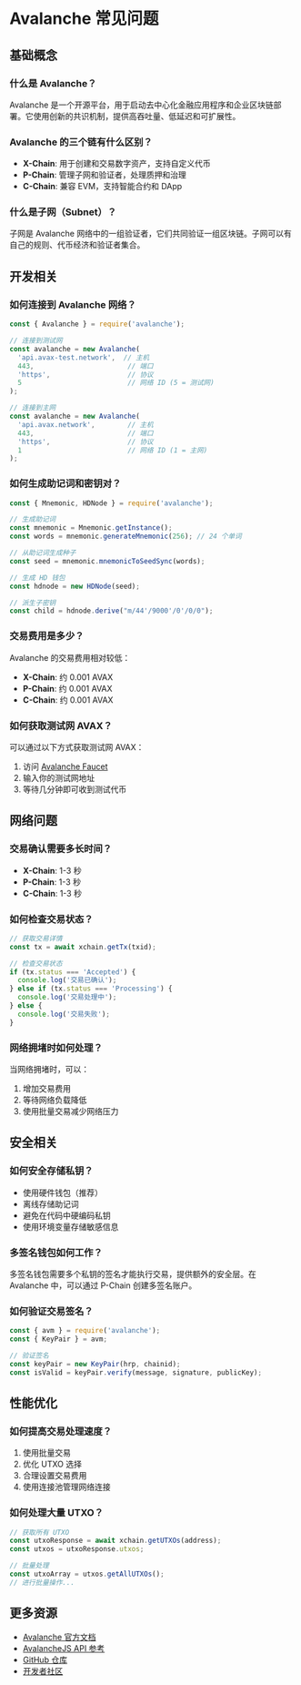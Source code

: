 # Avalanche 常见问题

## 基础概念

### 什么是 Avalanche？

Avalanche 是一个开源平台，用于启动去中心化金融应用程序和企业区块链部署。它使用创新的共识机制，提供高吞吐量、低延迟和可扩展性。

### Avalanche 的三个链有什么区别？

- **X-Chain**: 用于创建和交易数字资产，支持自定义代币
- **P-Chain**: 管理子网和验证者，处理质押和治理
- **C-Chain**: 兼容 EVM，支持智能合约和 DApp

### 什么是子网（Subnet）？

子网是 Avalanche 网络中的一组验证者，它们共同验证一组区块链。子网可以有自己的规则、代币经济和验证者集合。

## 开发相关

### 如何连接到 Avalanche 网络？

```javascript
const { Avalanche } = require('avalanche');

// 连接到测试网
const avalanche = new Avalanche(
  'api.avax-test.network',  // 主机
  443,                       // 端口
  'https',                   // 协议
  5                          // 网络 ID (5 = 测试网)
);

// 连接到主网
const avalanche = new Avalanche(
  'api.avax.network',        // 主机
  443,                       // 端口
  'https',                   // 协议
  1                          // 网络 ID (1 = 主网)
);
```

### 如何生成助记词和密钥对？

```javascript
const { Mnemonic, HDNode } = require('avalanche');

// 生成助记词
const mnemonic = Mnemonic.getInstance();
const words = mnemonic.generateMnemonic(256); // 24 个单词

// 从助记词生成种子
const seed = mnemonic.mnemonicToSeedSync(words);

// 生成 HD 钱包
const hdnode = new HDNode(seed);

// 派生子密钥
const child = hdnode.derive("m/44'/9000'/0'/0/0");
```

### 交易费用是多少？

Avalanche 的交易费用相对较低：
- **X-Chain**: 约 0.001 AVAX
- **P-Chain**: 约 0.001 AVAX
- **C-Chain**: 约 0.001 AVAX

### 如何获取测试网 AVAX？

可以通过以下方式获取测试网 AVAX：
1. 访问 [Avalanche Faucet](https://faucet.avax.network/)
2. 输入你的测试网地址
3. 等待几分钟即可收到测试代币

## 网络问题

### 交易确认需要多长时间？

- **X-Chain**: 1-3 秒
- **P-Chain**: 1-3 秒
- **C-Chain**: 1-3 秒

### 如何检查交易状态？

```javascript
// 获取交易详情
const tx = await xchain.getTx(txid);

// 检查交易状态
if (tx.status === 'Accepted') {
  console.log('交易已确认');
} else if (tx.status === 'Processing') {
  console.log('交易处理中');
} else {
  console.log('交易失败');
}
```

### 网络拥堵时如何处理？

当网络拥堵时，可以：
1. 增加交易费用
2. 等待网络负载降低
3. 使用批量交易减少网络压力

## 安全相关

### 如何安全存储私钥？

- 使用硬件钱包（推荐）
- 离线存储助记词
- 避免在代码中硬编码私钥
- 使用环境变量存储敏感信息

### 多签名钱包如何工作？

多签名钱包需要多个私钥的签名才能执行交易，提供额外的安全层。在 Avalanche 中，可以通过 P-Chain 创建多签名账户。

### 如何验证交易签名？

```javascript
const { avm } = require('avalanche');
const { KeyPair } = avm;

// 验证签名
const keyPair = new KeyPair(hrp, chainid);
const isValid = keyPair.verify(message, signature, publicKey);
```

## 性能优化

### 如何提高交易处理速度？

1. 使用批量交易
2. 优化 UTXO 选择
3. 合理设置交易费用
4. 使用连接池管理网络连接

### 如何处理大量 UTXO？

```javascript
// 获取所有 UTXO
const utxoResponse = await xchain.getUTXOs(address);
const utxos = utxoResponse.utxos;

// 批量处理
const utxoArray = utxos.getAllUTXOs();
// 进行批量操作...
```

## 更多资源

- [Avalanche 官方文档](https://docs.avax.network/)
- [AvalancheJS API 参考](https://docs.avax.network/build/tools/avalanchejs)
- [GitHub 仓库](https://github.com/ava-labs/avalanchejs)
- [开发者社区](https://chat.avax.network/)
